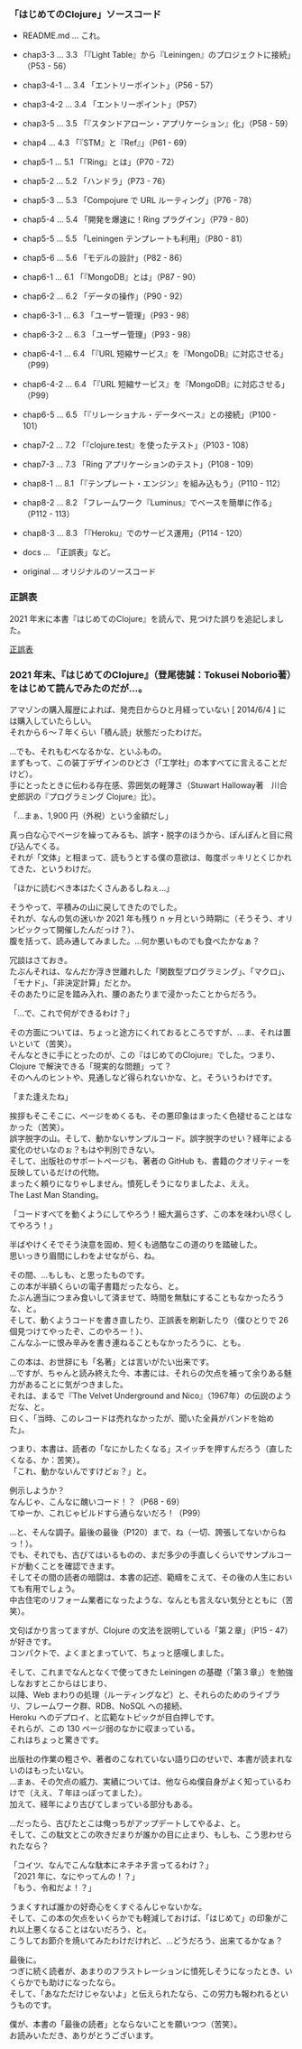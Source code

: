 ### 「はじめてのClojure」ソースコード

* README.md ... これ。
* chap3-3   ... 3.3 「『Light Table』から『Leiningen』のプロジェクトに接続」（P53 - 56）
* chap3-4-1 ... 3.4 「エントリーポイント」（P56 - 57）
* chap3-4-2 ... 3.4 「エントリーポイント」（P57）
* chap3-5   ... 3.5 「『スタンドアローン・アプリケーション』化」（P58 - 59）
* chap4     ... 4.3 「『STM』と『Ref』」（P61 - 69）
* chap5-1   ... 5.1 「『Ring』とは」（P70 - 72）
* chap5-2   ... 5.2 「ハンドラ」（P73 - 76）
* chap5-3   ... 5.3 「Compojure で URL ルーティング」（P76 - 78）
* chap5-4   ... 5.4 「開発を爆速に！Ring プラグイン」（P79 - 80）
* chap5-5   ... 5.5 「Leiningen テンプレートも利用」（P80 - 81）
* chap5-6   ... 5.6 「モデルの設計」（P82 - 86）
* chap6-1   ... 6.1 「『MongoDB』とは」（P87 - 90）
* chap6-2   ... 6.2 「データの操作」（P90 - 92）
* chap6-3-1 ... 6.3 「ユーザー管理」（P93 - 98）
* chap6-3-2 ... 6.3 「ユーザー管理」（P93 - 98）
* chap6-4-1 ... 6.4 「『URL 短縮サービス』を『MongoDB』に対応させる」（P99）
* chap6-4-2 ... 6.4 「『URL 短縮サービス』を『MongoDB』に対応させる」（P99）
* chap6-5   ... 6.5 「『リレーショナル・データベース』との接続」（P100 - 101）
* chap7-2   ... 7.2 「『clojure.test』を使ったテスト」（P103 - 108）
* chap7-3   ... 7.3 「Ring アプリケーションのテスト」（P108 - 109）
* chap8-1   ... 8.1 「『テンプレート・エンジン』を組み込もう」（P110 - 112）
* chap8-2   ... 8.2 「フレームワーク『Luminus』でベースを簡単に作る」（P112 - 113）
* chap8-3   ... 8.3 「『Heroku』でのサービス運用」（P114 - 120）
* docs      ... 「正誤表」など。

* original  ... オリジナルのソースコード


### 正誤表

2021 年末に本書『はじめてのClojure』を読んで、見つけた誤りを追記しました。

[正誤表](https://gima326.github.io/BeginningClojure/errata.html)


### 2021 年末、『はじめてのClojure』（登尾徳誠：Tokusei Noborio著）をはじめて読んでみたのだが…。

アマゾンの購入履歴によれば、発売日からひと月経っていない [ 2014/6/4 ] には購入していたらしい。<br>
それから６〜７年くらい「積ん読」状態だったわけだ。<br>

…でも、それもむべなるかな、といふもの。<br>
まずもって、この装丁デザインのひどさ（「工学社」の本すべてに言えることだけど）。<br>
手にとったときに伝わる存在感、雰囲気の軽薄さ（Stuwart Halloway著　川合史郎訳の『プログラミング Clojure』比）。<br>

「…まぁ、1,900 円（外税）という金額だし」<br>

真っ白な心でページを繰ってみるも、誤字・脱字のほうから、ぽんぽんと目に飛び込んでくる。<br>
それが「文体」と相まって、読もうとする僕の意欲は、毎度ポッキリとくじかれてきた、というわけだ。<br>

「ほかに読むべき本はたくさんあるしねぇ…」<br>

そうやって、平積みの山に戻してきたのでした。<br>
それが、なんの気の迷いか 2021 年も残り n ヶ月という時期に（そうそう、オリンピックって開催したんだっけ？）、<br>
腹を括って、読み通してみました。…何か悪いものでも食べたかなぁ？<br>

冗談はさておき。<br>
たぶんそれは、なんだか浮き世離れした「関数型プログラミング」、「マクロ」、「モナド」、「非決定計算」だとか。<br>
そのあたりに足を踏み入れ、腰のあたりまで浸かったことからだろう。<br>

「…で、これで何ができるわけ？」<br>

その方面については、ちょっと途方にくれておるところですが、…ま、それは置いといて（苦笑）。<br>
そんなときに手にとったのが、この『はじめてのClojure』でした。つまり、Clojure で解決できる「現実的な問題」って？<br>
そのへんのヒントや、見通しなど得られないかな、と。そういうわけです。<br>

「また逢えたね」<br>

挨拶もそこそこに、ページをめくるも、その悪印象はまったく色褪せることはなかった（苦笑）。<br>
誤字脱字の山。そして、動かないサンプルコード。誤字脱字のせい？経年による変化のせいなのぉ？もはや判別できない。<br>
そして、出版社のサポートページも、著者の GitHub も、書籍のクオリティーを反映しているだけの代物。<br>
まったく頼りになりゃしません。憤死しそうになりましたよ、ええ。<br>
The Last Man Standing。<br>

「コードすべてを動くようにしてやろう！細大漏らさず、この本を味わい尽くしてやろう！」<br>

半ばやけくそでそう決意を固め、短くも過酷なこの道のりを踏破した。<br>
思いっきり眉間にしわをよせながら、ね。<br>

その間、…もしも、と思ったものです。<br>
この本が半額くらいの電子書籍だったなら、と。<br>
たぶん適当につまみ食いして済ませて、時間を無駄にすることもなかったろうな、と。<br>
そして、動くようコードを書き直したり、正誤表を刷新したり（僕ひとりで 26 個見つけてやったぞ、このやろー！）、<br>
こんなふーに恨み辛みを書き連ねることもなかったろうに、とも。<br>

この本は、お世辞にも「名著」とは言いがたい出来です。<br>
…ですが、ちゃんと読み終えた今、本書には、それらの欠点を補って余りある魅力があることに気がつきました。<br>
それは、まるで『The Velvet Underground and Nico』（1967年）の伝説のようだな、と。<br>
曰く、「当時、このレコードは売れなかったが、聞いた全員がバンドを始めた」。<br>

つまり、本書は、読者の「なにかしたくなる」スイッチを押すんだろう（直したくなる、か：苦笑）。<br>
「これ、動かないんですけどぉ？」と。<br>

例示しようか？<br>
なんじゃ、こんなに醜いコード！？（P68 - 69）<br>
てゆーか、これじゃビルドすら通らないだろ！（P99）<br>

…と、そんな調子。最後の最後（P120）まで、ね（一切、誇張してないからねっ！）。<br>
でも、それでも、古びてはいるものの、まだ多少の手直しくらいでサンプルコードが動くことを確認できます。<br>
そしてその間の読者の暗闘は、本書の記述、範疇をこえて、その後の人生においても有用でしょう。<br>
中古住宅のリフォーム業者になったような、なんとも言えない気分とともに（苦笑）。<br>

文句ばかり言ってますが、Clojure の文法を説明している「第２章」（P15 - 47）が好きです。<br>
コンパクトで、よくまとまっていて、ちょっと感嘆しました。<br>

そして、これまでなんとなくで使ってきた Leiningen の基礎（「第３章」）を勉強しなおすとこからはじまり、<br>
以降、Web まわりの処理（ルーティングなど）と、それらのためのライブラリ、フレームワーク群、RDB、NoSQL への接続、<br>
Heroku へのデプロイ、と広範なトピックが目白押しです。<br>
それらが、この 130 ページ弱のなかに収まっている。<br>
これはちょっと驚きです。<br>

出版社の作業の粗さや、著者のこなれていない語り口のせいで、本書が読まれないのはもったいない。<br>
…まぁ、その欠点の威力、実績については、他ならぬ僕自身がよく知っているわけで（ええ、７年ほっぽってました）。<br>
加えて、経年により古びてしまっている部分もある。<br>

…だったら、古びたとこは俺っちがアップデートしてやるよ、と。<br>
そして、この駄文とこの吹きだまりが誰かの目に止まり、もしも、こう思わせられたなら？<br>

「コイツ、なんでこんな駄本にネチネチ言ってるわけ？」<br>
「2021 年に、なにやってんの！？」<br>
「もう、令和だよ！？」<br>

うまくすれば誰かの好奇心をくすぐるんじゃないかな。<br>
そして、この本の欠点をいくらかでも軽減しておけば、「はじめて」の印象がこれ以上悪くなることはないだろう、と。<br>
こうしてお節介を焼いてみたわけだけれど、…どうだろう、出来てるかなぁ？<br>

最後に。<br>
つぎに続く読者が、あまりのフラストレーションに憤死しそうになったとき、いくらかでも助けになったなら。<br>
そして、「あなただけじゃないよ」と伝えられたなら、この労力も報われるというものです。<br>

僕が、本書の「最後の読者」とならないことを願いつつ（苦笑）。<br>
お読みいただき、ありがとうございます。<br>
